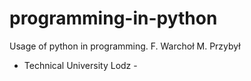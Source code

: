 # programming-in-python
Usage of python in programming. 
F. Warchoł
M. Przybył
- Technical University Lodz -

